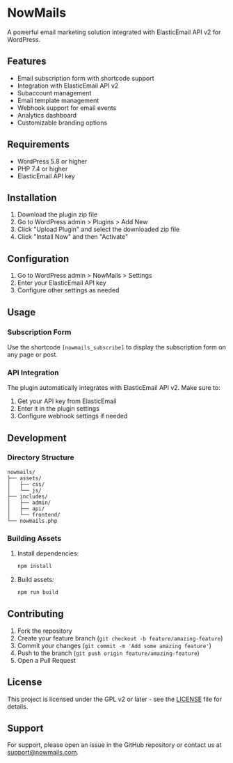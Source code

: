 # NowMails

A powerful email marketing solution integrated with ElasticEmail API v2 for WordPress.

## Features

- Email subscription form with shortcode support
- Integration with ElasticEmail API v2
- Subaccount management
- Email template management
- Webhook support for email events
- Analytics dashboard
- Customizable branding options

## Requirements

- WordPress 5.8 or higher
- PHP 7.4 or higher
- ElasticEmail API key

## Installation

1. Download the plugin zip file
2. Go to WordPress admin > Plugins > Add New
3. Click "Upload Plugin" and select the downloaded zip file
4. Click "Install Now" and then "Activate"

## Configuration

1. Go to WordPress admin > NowMails > Settings
2. Enter your ElasticEmail API key
3. Configure other settings as needed

## Usage

### Subscription Form

Use the shortcode `[nowmails_subscribe]` to display the subscription form on any page or post.

### API Integration

The plugin automatically integrates with ElasticEmail API v2. Make sure to:

1. Get your API key from ElasticEmail
2. Enter it in the plugin settings
3. Configure webhook settings if needed

## Development

### Directory Structure

```
nowmails/
├── assets/
│   ├── css/
│   └── js/
├── includes/
│   ├── admin/
│   ├── api/
│   └── frontend/
└── nowmails.php
```

### Building Assets

1. Install dependencies:
   ```bash
   npm install
   ```

2. Build assets:
   ```bash
   npm run build
   ```

## Contributing

1. Fork the repository
2. Create your feature branch (`git checkout -b feature/amazing-feature`)
3. Commit your changes (`git commit -m 'Add some amazing feature'`)
4. Push to the branch (`git push origin feature/amazing-feature`)
5. Open a Pull Request

## License

This project is licensed under the GPL v2 or later - see the [LICENSE](LICENSE) file for details.

## Support

For support, please open an issue in the GitHub repository or contact us at support@nowmails.com. 